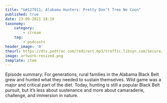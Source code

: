 ```yaml
---
title: "&#127911; Alabama Hunters: Pretty Don’t Tree No Coon"
published: true
date: 23-09-2021 18:19
taxonomy:
    category:
        - stream
    tag:
        - podcasts
header_image: '0'
theurl: https://dts.podtrac.com/redirect.mp3/traffic.libsyn.com/secure/sfagravy/Alabama_Hunters.mp3?dest-id=228971
image: artwork-resized.png
template: item
--- 
```

Episode summary: For generations, rural families in the Alabama Black Belt grew and hunted what they needed to sustain themselves. Wild game was a major and critical part of the diet. Today, hunting is still a popular Black Belt pursuit, but it’s less about sustenance and more about camaraderie, challenge, and immersion in nature.
